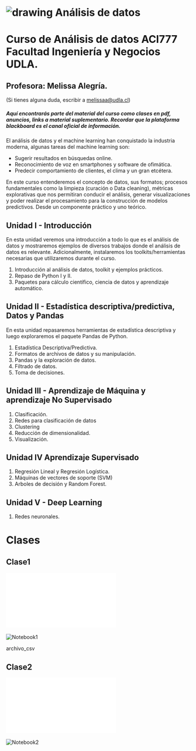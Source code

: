 
 
 # <img aling src="https://github.com/malegria01/AnalisisDatos/blob/main/img/data_analysis.png" alt="drawing" width="70"> Análisis de datos 
 



# Curso de Análisis de datos ACI777 Facultad Ingeniería y Negocios UDLA.

## Profesora: Melissa Alegría. 
(Si tienes alguna duda, escribir a melissaa@udla.cl)
 
##### Aquí encontrarás parte del material del curso como clases en pdf, anuncios, links a material suplementario. Recordar que la plataforma blackboard es el canal oficial de información.

El análisis de datos y el machine learning han conquistado la industria moderna, algunas tareas del machine learning son:

- Sugerir resultados en búsquedas online.
- Reconocimiento de voz en smartphones y software de ofimática.
- Predecir comportamiento de clientes, el clima y un gran etcétera.

En este curso entenderemos el concepto de datos, sus formatos; procesos fundamentales como la limpieza 
(curación o Data cleaning), métricas explorativas que nos permitiran conducir el análisis, generar visualizaciones 
y poder realizar el procesamiento para la construcción de modelos predictivos. Desde un componente práctico y uno teórico.


## Unidad I - Introducción
En esta unidad veremos una introducción a todo lo que es el análisis de datos y mostraremos ejemplos de diversos trabajos donde el análisis de datos es relevante. Adicionalmente, instalaremos los toolkits/herramientas necesarias que utilizaremos durante el curso.

1. Introducción al análisis de datos, toolkit y ejemplos prácticos.
2. Repaso de Python I y II.
3. Paquetes para cálculo científico, ciencia de datos y aprendizaje automático.

## Unidad II - Estadística descriptiva/predictiva, Datos y Pandas

En esta unidad repasaremos herramientas de estadística descriptiva y luego exploraremos el paquete Pandas de Python.

1. Estadística Descriptiva/Predictiva.
2. Formatos de archivos de datos y su manipulación.
3. Pandas y la exploración de datos.
4. Filtrado de datos.
5. Toma de decisiones.

## Unidad III - Aprendizaje de Máquina y aprendizaje No Supervisado

1. Clasificación.
2. Redes para clasificación de datos
3. Clustering
4. Reducción de dimensionalidad.
5. Visualización.

## Unidad IV Aprendizaje Supervisado
1. Regresión Lineal y Regresión Logística.
2. Máquinas de vectores de soporte (SVM)
3. Arboles de decisión y Random Forest.

## Unidad V - Deep Learning

1. Redes neuronales.


Clases
========================

## Clase1

![Clase1_pdf](Clases/Clase1.pdf)

![Notebook1](notebooks/Clase1.ipynb)

archivo_csv

## Clase2

![Clase2_pdf](Clases/Clase2.pdf)


![Notebook2](notebooks/RepasoPython1.ipynb)
